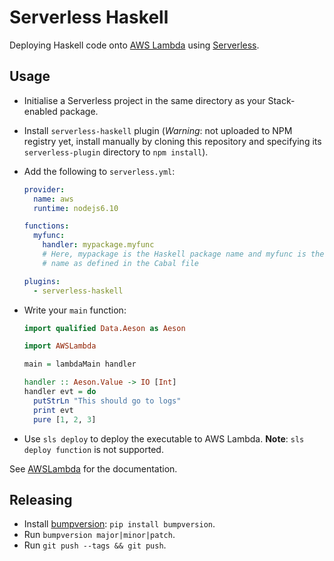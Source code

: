 # Serverless Haskell

Deploying Haskell code onto [AWS Lambda] using [Serverless].

## Usage

* Initialise a Serverless project in the same directory as your Stack-enabled
  package.

* Install `serverless-haskell` plugin (_Warning_: not uploaded to NPM registry
  yet, install manually by cloning this repository and specifying its
  `serverless-plugin` directory to `npm install`).

* Add the following to `serverless.yml`:

  ```yaml
  provider:
    name: aws
    runtime: nodejs6.10

  functions:
    myfunc:
      handler: mypackage.myfunc
      # Here, mypackage is the Haskell package name and myfunc is the executable
      # name as defined in the Cabal file

  plugins:
    - serverless-haskell
  ```

* Write your `main` function:

  ```haskell
  import qualified Data.Aeson as Aeson

  import AWSLambda

  main = lambdaMain handler

  handler :: Aeson.Value -> IO [Int]
  handler evt = do
    putStrLn "This should go to logs"
    print evt
    pure [1, 2, 3]
  ```

* Use `sls deploy` to deploy the executable to AWS Lambda. **Note**: `sls deploy
  function` is not supported.

See
[AWSLambda](https://github.com/seek-oss/serverless-haskell/blob/master/src/AWSLambda.hs)
for the documentation.

## Releasing

* Install [bumpversion](https://github.com/peritus/bumpversion): `pip install bumpversion`.
* Run `bumpversion major|minor|patch`.
* Run `git push --tags && git push`.

[AWS Lambda]: https://aws.amazon.com/lambda/
[Serverless]: https://serverless.com/framework/

